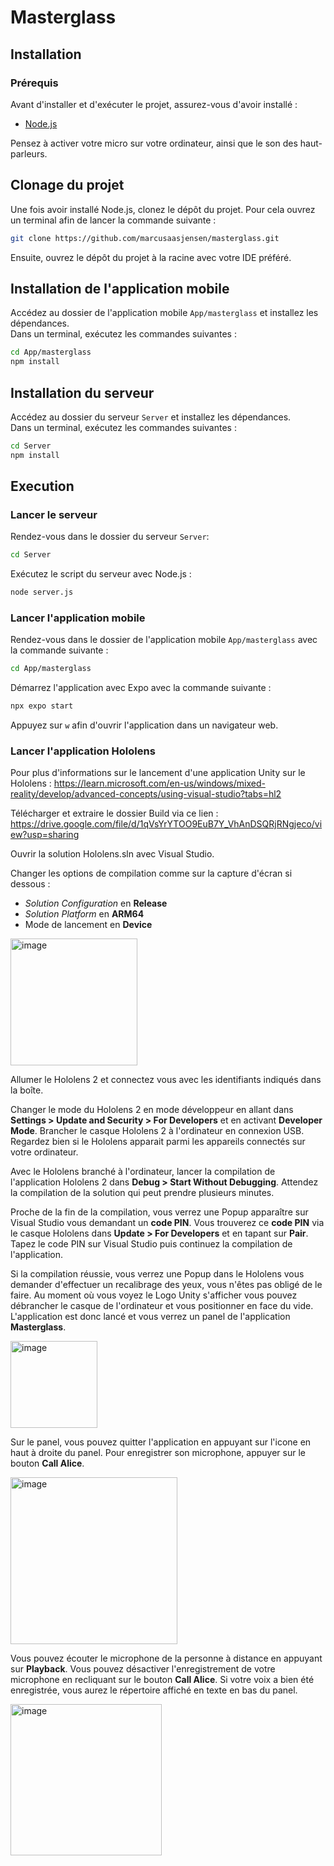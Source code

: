 # Masterglass

## Installation
### Prérequis
Avant d'installer et d'exécuter le projet, assurez-vous d'avoir installé :
- [Node.js](https://nodejs.org/en/download)

Pensez à activer votre micro sur votre ordinateur, ainsi que le son des haut-parleurs.

## Clonage du projet
Une fois avoir installé Node.js, clonez le dépôt du projet.
Pour cela ouvrez un terminal afin de lancer la commande suivante :   

```sh
git clone https://github.com/marcusaasjensen/masterglass.git
```
Ensuite, ouvrez le dépôt du projet à la racine avec votre IDE préféré.

## Installation de l'application mobile
Accédez au dossier de l'application mobile `App/masterglass` et installez les dépendances.  
Dans un terminal, exécutez les commandes suivantes : 

```sh
cd App/masterglass
npm install
```

## Installation du serveur
Accédez au dossier du serveur `Server` et installez les dépendances.  
Dans un terminal, exécutez les commandes suivantes : 

```sh
cd Server
npm install
```

## Execution
### Lancer le serveur
Rendez-vous dans le dossier du serveur `Server`:

```sh
cd Server
```

Exécutez le script du serveur avec Node.js :

```sh
node server.js
```

### Lancer l'application mobile

Rendez-vous dans le dossier de l'application mobile `App/masterglass` avec la commande suivante :
```sh
cd App/masterglass
```

Démarrez l'application avec Expo avec la commande suivante :
```sh
npx expo start
```
Appuyez sur `w` afin d'ouvrir l'application dans un navigateur web.

### Lancer l'application Hololens
Pour plus d'informations sur le lancement d'une application Unity sur le Hololens : https://learn.microsoft.com/en-us/windows/mixed-reality/develop/advanced-concepts/using-visual-studio?tabs=hl2

Télécharger et extraire le dossier Build via ce lien : https://drive.google.com/file/d/1qVsYrYTOO9EuB7Y_VhAnDSQRjRNgjeco/view?usp=sharing

Ouvrir la solution Hololens.sln avec Visual Studio.

Changer les options de compilation comme sur la capture d'écran si dessous :
- *Solution Configuration* en **Release**
- *Solution Platform* en **ARM64**
- Mode de lancement en **Device**

<img width="203" alt="image" src="https://github.com/user-attachments/assets/392fd198-ae1c-4068-a6a2-69df7c8d3199" />

Allumer le Hololens 2 et connectez vous avec les identifiants indiqués dans la boîte.

Changer le mode du Hololens 2 en mode développeur en allant dans **Settings > Update and Security > For Developers** et en activant **Developer Mode**. 
Brancher le casque Hololens 2 à l'ordinateur en connexion USB. Regardez bien si le Hololens apparait parmi les appareils connectés sur votre ordinateur.

Avec le Hololens branché à l'ordinateur, lancer la compilation de l'application Hololens 2 dans **Debug > Start Without Debugging**.
Attendez la compilation de la solution qui peut prendre plusieurs minutes.

Proche de la fin de la compilation, vous verrez une Popup apparaître sur Visual Studio vous demandant un **code PIN**. Vous trouverez ce **code PIN** via le casque Hololens dans **Update > For Developers** et en tapant sur **Pair**. Tapez le code PIN sur Visual Studio puis continuez la compilation de l'application.

Si la compilation réussie, vous verrez une Popup dans le Hololens vous demander d'effectuer un recalibrage des yeux, vous n'êtes pas obligé de le faire. Au moment où vous voyez le Logo Unity s'afficher vous pouvez débrancher le casque de l'ordinateur et vous positionner en face du vide. L'application est donc lancé et vous verrez un panel de l'application **Masterglass**.

<img width="139" alt="image" src="https://github.com/user-attachments/assets/009bfa3a-484f-411d-9540-a6679e95cf89" />

Sur le panel, vous pouvez quitter l'application en appuyant sur l'icone en haut à droite du panel.
Pour enregistrer son microphone, appuyer sur le bouton **Call Alice**.

<img width="267" alt="image" src="https://github.com/user-attachments/assets/78fc9063-85a1-471b-95f8-22a162a92e33" />


Vous pouvez écouter le microphone de la personne à distance en appuyant sur **Playback**.
Vous pouvez désactiver l'enregistrement de votre microphone en recliquant sur le bouton **Call Alice**. Si votre voix a bien été enregistrée, vous aurez le répertoire affiché en texte en bas du panel.

<img width="242" alt="image" src="https://github.com/user-attachments/assets/fd0ddfd5-40e2-45cb-bdc9-a5ab1e66fd44" />


